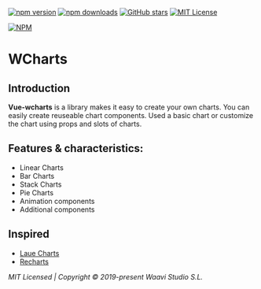 
[![npm version](https://img.shields.io/npm/v/vue-wcharts.svg?style=popout-square)](https://www.npmjs.com/package/vue-wcharts)
[![npm downloads](https://img.shields.io/npm/dm/vue-wcharts.svg?style=popout-square)](https://www.npmjs.com/package/vue-wcharts)
[![GitHub stars](https://img.shields.io/github/stars/waavi/vue-wcharts.svg?style=popout-square)](https://github.com/waavi/vue-wcharts)
[![MIT License](https://img.shields.io/badge/license-MIT-blue.svg?style=popout-square)](https://github.com/waavi/vue-wcharts/raw/master/license.txt)

[![NPM](https://nodei.co/npm/vue-wcharts.png?downloads=true)](https://nodei.co/npm/vue-wcharts/)

# WCharts

## Introduction


**Vue-wcharts** is a library makes it easy to create your own charts. You can easily create reuseable chart components. Used a basic chart or customize the chart using props and slots of charts.

## Features & characteristics:
* Linear Charts
* Bar Charts
* Stack Charts
* Pie Charts
* Animation components
* Additional components


## Inspired

* [Laue Charts](https://github.com/qingwei-li/laue)
* [Recharts](https://github.com/recharts/recharts)

*MIT Licensed | Copyright © 2019-present Waavi Studio S.L.*